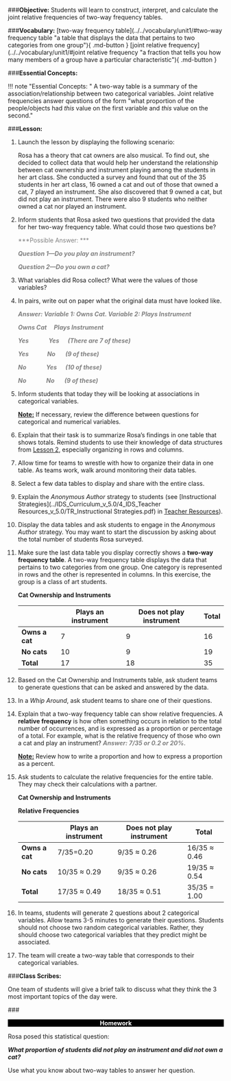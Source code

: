 ###**Objective:**
Students will learn to construct, interpret, and calculate the joint relative frequencies of two-way frequency
tables.

###**Vocabulary:**
[two-way frequency table](../../vocabulary/unit1/#two-way frequency table "a table that displays the data that pertains to two categories from one group"){ .md-button }
[joint relative frequency](../../vocabulary/unit1/#joint relative frequency "a fraction that tells you how many members of a group have a particular characteristic"){ .md-button }

###**Essential Concepts:**

!!! note "Essential Concepts: "
    A two-way table is a summary of the association/relationship between two
    categorical variables. Joint relative frequencies answer questions of the form "what proportion of the
    people/objects had *this* value on the first variable and *this* value on the second."

###**Lesson:**
1. Launch the lesson by displaying the following scenario:

    Rosa has a theory that cat owners are also musical. To find out, she decided to
    collect data that would help her understand the relationship between cat
    ownership and instrument playing among the students in her art class. She
    conducted a survey and found that out of the 35 students in her art class, 16
    owned a cat and out of those that owned a cat, 7 played an instrument. She also
    discovered that 9 owned a cat, but did not play an instrument. There were also 9
    students who neither owned a cat nor played an instrument.

2. Inform students that Rosa asked two questions that provided the data for her two-way frequency
table. What could those two questions be?

    <span style="color:grey">***Possible Answer: ***</span>

    <span style="color:grey">***Question 1—Do you play an instrument?***</span>

    <span style="color:grey">***Question 2—Do you own a cat?***</span>

3. What variables did Rosa collect? What were the values of those variables?

4. In pairs, write out on paper what the original data must have looked like.

    <span style="color:grey">***Answer: Variable 1: Owns Cat. Variable 2: Plays Instrument***</span>

    <span style="color:grey">***Owns Cat &nbsp;&nbsp;&nbsp;&nbsp;Plays Instrument***</span>

    <span style="color:grey">***Yes&nbsp;&nbsp;&nbsp;&nbsp;&nbsp;&nbsp;&nbsp;&nbsp;&nbsp;&nbsp;&nbsp;&nbsp;&nbsp;&nbsp;Yes&nbsp;&nbsp;&nbsp;&nbsp;&nbsp;&nbsp;(There are 7 of these)***</span>

    <span style="color:grey">***Yes&nbsp;&nbsp;&nbsp;&nbsp;&nbsp;&nbsp;&nbsp;&nbsp;&nbsp;&nbsp;&nbsp;&nbsp;&nbsp;No&nbsp;&nbsp;&nbsp;&nbsp;&nbsp;&nbsp;&nbsp;(9 of these)***</span>

    <span style="color:grey">***No&nbsp;&nbsp;&nbsp;&nbsp;&nbsp;&nbsp;&nbsp;&nbsp;&nbsp;&nbsp;&nbsp;&nbsp;&nbsp;&nbsp;Yes&nbsp;&nbsp;&nbsp;&nbsp;&nbsp;&nbsp;(10 of these)***</span>

    <span style="color:grey">***No&nbsp;&nbsp;&nbsp;&nbsp;&nbsp;&nbsp;&nbsp;&nbsp;&nbsp;&nbsp;&nbsp;&nbsp;&nbsp;&nbsp;No&nbsp;&nbsp;&nbsp;&nbsp;&nbsp;&nbsp;&nbsp;(9 of these)***</span>

5. Inform students that today they will be looking at associations in categorical variables.

    **<u>Note:</u>** If necessary, review the difference between questions for categorical and numerical
    variables.

6. Explain that their task is to summarize Rosa’s findings in one table that shows totals. Remind
students to use their knowledge of data structures from [Lesson 2](lesson2.md), especially organizing in rows
and columns.

7. Allow time for teams to wrestle with how to organize their data in one table. As teams work, walk
around monitoring their data tables.

8. Select a few data tables to display and share with the entire class.

9. Explain the *Anonymous Author* strategy to students (see [Instructional Strategies](../IDS_Curriculum_v_5.0/4_IDS_Teacher Resources_v_5.0/TR_Instructional Strategies.pdf) in [Teacher
Resources](../download/resources.md)).

10. Display the data tables and ask students to engage in the *Anonymous Author* strategy. You may
want to start the discussion by asking about the total number of students Rosa surveyed.

11. Make sure the last data table you display correctly shows a **two-way frequency table**. A two-way
frequency table displays the data that pertains to two categories from one group. One category is
represented in rows and the other is represented in columns. In this exercise, the group is a class
of art students.

    **Cat Ownership and Instruments**

    |  | **Plays an instrument** | **Does not play instrument** | **Total** |
    | ------------ | ------------- | ------------ | ------------ |
    | **Owns a cat** | 7 | 9 | 16 |
    | **No cats** | 10 | 9 | 19 |
    | **Total** | 17 | 18 | 35 |

12. Based on the Cat Ownership and Instruments table, ask student teams to generate questions that
can be asked and answered by the data.

13. In a *Whip Around*, ask student teams to share one of their questions.

14. Explain that a two-way frequency table can show relative frequencies. A **relative frequency** is
how often something occurs in relation to the total number of occurrences, and is expressed as a
proportion or percentage of a total. For example, what is the relative frequency of those who own
a cat and play an instrument? <span style="color:grey">***Answer: 7/35 or 0.2 or 20%.***</span>

    **<u>Note:</u>** Review how to write a proportion and how to express a proportion as a percent.

15. Ask students to calculate the relative frequencies for the entire table. They may check their
calculations with a partner.


    **Cat Ownership and Instruments**

    **Relative Frequencies**
    
    |  | **Plays an instrument** | **Does not play instrument** | **Total** |
    | ------------ | ------------- | ------------ | ------------ |
    | **Owns a cat** | 7/35=0.20 | 9/35 ≈ 0.26 | 16/35 ≈ 0.46 |
    | **No cats** | 10/35 ≈ 0.29 | 9/35 ≈ 0.26 | 19/35 ≈ 0.54 |
    | **Total** | 17/35 ≈ 0.49 | 18/35 ≈ 0.51 | 35/35 = 1.00 |

16. In teams, students will generate 2 questions about 2 categorical variables. Allow teams 3-5
minutes to generate their questions. Students should not choose two random categorical
variables. Rather, they should choose two categorical variables that they predict might be
associated.

17. The team will create a two-way table that corresponds to their categorical variables.

###**Class Scribes:**

One team of students will give a brief talk to discuss what they think the 3 most important topics
of the day were.

###<p style="background: black; color: white; text-align: center;">**Homework**</p>
Rosa posed this statistical question:

***What proportion of students did not play an instrument and did not own a cat?***

Use what you know about two-way tables to answer her question.